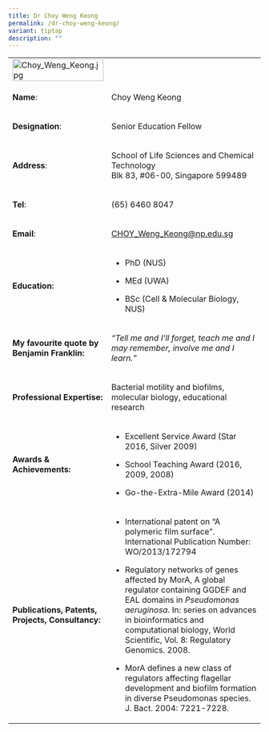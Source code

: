 ```yaml
---
title: Dr Choy Weng Keong
permalink: /dr-choy-weng-keong/
variant: tiptap
description: ""
---
```

<table>
<tbody>
<tr>
<td rowspan="1" colspan="1">
<div class="isomer-image-wrapper">
<img style="width: 100%" height="auto" width="100%" alt="Choy_Weng_Keong.jpg" src="https://graduation.np.edu.sg/staffdirectory/lsct/PublishingImages/Choy_Weng_Keong.jpg">
</div>
</td>
<td rowspan="1" colspan="1">
<p></p>
</td>
</tr>
<tr>
<td rowspan="1" colspan="1">
<p><strong>Name</strong>:&nbsp;&nbsp;&nbsp;&nbsp;&nbsp;&nbsp;&nbsp;&nbsp;&nbsp;&nbsp;&nbsp;&nbsp;&nbsp;&nbsp;&nbsp;&nbsp;&nbsp;&nbsp;&nbsp;&nbsp;&nbsp;&nbsp;&nbsp;&nbsp;&nbsp;</p>
</td>
<td rowspan="1" colspan="1">
<p>​Choy Weng Keong</p>
</td>
</tr>
<tr>
<td rowspan="1" colspan="1">
<p>​<strong>Designation</strong>:</p>
</td>
<td rowspan="1" colspan="1">
<p>Senior Education Fellow​</p>
</td>
</tr>
<tr>
<td rowspan="1" colspan="1">
<p><strong>Address</strong>: ​</p>
</td>
<td rowspan="1" colspan="1">
<p>School of Life Sciences and Chemical Technology
<br>Blk 83, #06-00, Singapore 599489​</p>
</td>
</tr>
<tr>
<td rowspan="1" colspan="1">
<p><strong>Tel</strong>: &nbsp;&nbsp;&nbsp; ​</p>
</td>
<td rowspan="1" colspan="1">
<p>(65) 6460 8047</p>
</td>
</tr>
<tr>
<td rowspan="1" colspan="1">
<p><strong>Email</strong>: ​</p>
</td>
<td rowspan="1" colspan="1">
<p><a href="mailto:CHOY_Weng_Keong@np.edu.sg" rel="noopener noreferrer nofollow" target="_blank">CHOY_Weng_Keong@np.edu.sg</a>
</p>
</td>
</tr>
<tr>
<td rowspan="1" colspan="1">
<p><strong>Education:</strong>
</p>
</td>
<td rowspan="1" colspan="1">
<ul data-tight="true" class="tight">
<li>
<p>PhD (NUS)</p>
</li>
<li>
<p>MEd (UWA)</p>
</li>
<li>
<p>​BSc (Cell &amp; Molecular Biology, NUS)</p>
</li>
</ul>
</td>
</tr>
<tr>
<td rowspan="1" colspan="1">
<p><strong>My favourite quote by Benjamin Franklin:</strong>
</p>
</td>
<td rowspan="1" colspan="1">
<p><em>“Tell me and I’ll forget, teach me and I may remember, involve me and I learn.”</em>
</p>
</td>
</tr>
<tr>
<td rowspan="1" colspan="1">
<p><strong>Professional Expertise​:</strong>
</p>
</td>
<td rowspan="1" colspan="1">
<p>Bacterial motility and biofilms, molecular biology, educational research​</p>
</td>
</tr>
<tr>
<td rowspan="1" colspan="1">
<p><strong>Awards &amp; Achievements​:</strong>
</p>
</td>
<td rowspan="1" colspan="1">
<ul data-tight="true" class="tight">
<li>
<p>​Excellent Service Award (Star 2016, Silver 2009)</p>
</li>
<li>
<p>School Teaching Award (2016, 2009, 2008)</p>
</li>
<li>
<p>Go-the-Extra-Mile Award (2014)</p>
</li>
</ul>
</td>
</tr>
<tr>
<td rowspan="1" colspan="1">
<p><strong>Publications, Patents, Projects, Consultancy:</strong>
</p>
</td>
<td rowspan="1" colspan="1">
<ul data-tight="true" class="tight">
<li>
<p>​International patent on “A polymeric film surface”. International Publication
Number: WO/2013/172794</p>
</li>
<li>
<p>Regulatory networks of genes affected by MorA, A global regulator containing
GGDEF and EAL domains in <em>Pseudomonas aeruginosa</em>. In: series on
advances in bioinformatics and computational biology, World Scientific,
Vol. 8: Regulatory Genomics. 2008.</p>
</li>
<li>
<p>MorA defines a new class of regulators affecting flagellar development
and biofilm formation in diverse Pseudomonas species. J. Bact. 2004: 7221-7228.&nbsp;</p>
</li>
</ul>
</td>
</tr>
</tbody>
</table>
<p></p>
